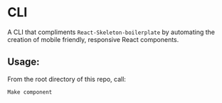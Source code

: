 # CLI

A CLI that compliments `React-Skeleton-boilerplate` by automating the creation of mobile friendly, responsive React components. 

## Usage: 
From the root directory of this repo, call:
```bash
Make component
```

